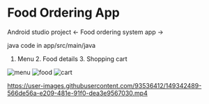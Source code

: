 # Food Ordering App
Android studio project <- Food ordering system app ->

java code in app/src/main/java

1. Menu 2. Food details 3. Shopping cart

![menu](https://user-images.githubusercontent.com/93536412/148550882-d2034234-4c1a-4569-b9be-97d74289e6f3.jpg)
![food](https://user-images.githubusercontent.com/93536412/148550891-00c7474f-02ba-4a82-896f-60be5f5e8d1c.jpg)
![cart](https://user-images.githubusercontent.com/93536412/148550896-033caa46-742e-44bf-9589-d6144006ddcf.jpg)

https://user-images.githubusercontent.com/93536412/149342489-566de56a-e209-481e-91f0-dea3e9567030.mp4
